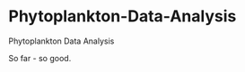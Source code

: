Phytoplankton-Data-Analysis
===========================

Phytoplankton Data Analysis

So far - so good.

